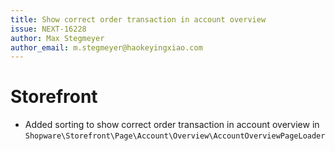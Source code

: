 ```yaml
---
title: Show correct order transaction in account overview
issue: NEXT-16228
author: Max Stegmeyer
author_email: m.stegmeyer@haokeyingxiao.com
---
```

# Storefront
* Added sorting to show correct order transaction in account overview in `Shopware\Storefront\Page\Account\Overview\AccountOverviewPageLoader`
